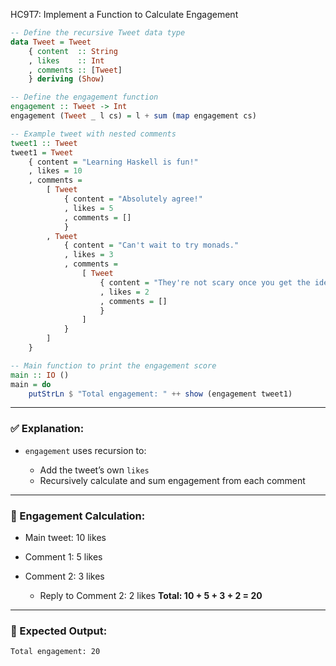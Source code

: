 HC9T7: Implement a Function to Calculate Engagement
```haskell
-- Define the recursive Tweet data type
data Tweet = Tweet
    { content  :: String
    , likes    :: Int
    , comments :: [Tweet]
    } deriving (Show)

-- Define the engagement function
engagement :: Tweet -> Int
engagement (Tweet _ l cs) = l + sum (map engagement cs)

-- Example tweet with nested comments
tweet1 :: Tweet
tweet1 = Tweet
    { content = "Learning Haskell is fun!"
    , likes = 10
    , comments =
        [ Tweet
            { content = "Absolutely agree!"
            , likes = 5
            , comments = []
            }
        , Tweet
            { content = "Can't wait to try monads."
            , likes = 3
            , comments =
                [ Tweet
                    { content = "They're not scary once you get the idea!"
                    , likes = 2
                    , comments = []
                    }
                ]
            }
        ]
    }

-- Main function to print the engagement score
main :: IO ()
main = do
    putStrLn $ "Total engagement: " ++ show (engagement tweet1)
```

---

### ✅ Explanation:

* `engagement` uses recursion to:

  * Add the tweet’s own `likes`
  * Recursively calculate and sum engagement from each comment

---

### 🧪 Engagement Calculation:

* Main tweet: 10 likes
* Comment 1: 5 likes
* Comment 2: 3 likes

  * Reply to Comment 2: 2 likes
    **Total: 10 + 5 + 3 + 2 = 20**

---

### 🧪 Expected Output:

```
Total engagement: 20
```
